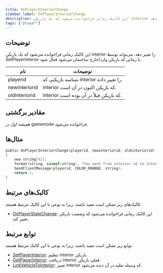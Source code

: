 ```yaml
---
title: OnPlayerInteriorChange
sidebar_label: OnPlayerInteriorChange
description: این کالبک زمانی فراخوانده می‌شود که یک بازیکن interior را تغییر دهد.
tags: ["player"]
---
```


## توضیحات

این کالبک زمانی فراخوانده می‌شود که یک بازیکن interior را تغییر دهد. می‌تواند توسط SetPlayerInterior یا زمانی که بازیکن وارد/خارج ساختمان می‌شود فعال شود.

| نام           | توضیحات                                    |
| ------------- | -------------------------------------- |
| playerid      | شناسه بازیکنی که interior را تغییر داده.     |
| newinteriorid | interior که بازیکن اکنون در آن است.       |
| oldinteriorid | interior که بازیکن قبلاً در آن بوده است.  |

## مقادیر برگشتی

همیشه اول در gamemode فراخوانده می‌شود.

## مثال‌ها

```c
public OnPlayerInteriorChange(playerid, newinteriorid, oldinteriorid)
{
    new string[42];
    format(string, sizeof(string), "You went from interior %d to interior %d!", oldinteriorid, newinteriorid);
    SendClientMessage(playerid, COLOR_ORANGE, string);
    return 1;
}
```

## کالبک‌های مرتبط

کالبک‌های زیر ممکن است مفید باشند، زیرا به نوعی با این کالبک مرتبط هستند.

- [OnPlayerStateChange](OnPlayerStateChange): این کالبک زمانی فراخوانده می‌شود که وضعیت بازیکن تغییر کند.

## توابع مرتبط

توابع زیر ممکن است مفید باشند، زیرا به نوعی با این کالبک مرتبط هستند.

- [SetPlayerInterior](../functions/SetPlayerInterior): تنظیم interior بازیکن.
- [GetPlayerInterior](../functions/GetPlayerInterior): دریافت interior فعلی بازیکن.
- [LinkVehicleToInterior](../functions/LinkVehicleToInterior): تغییر interior که وسیله نقلیه در آن دیده می‌شود.